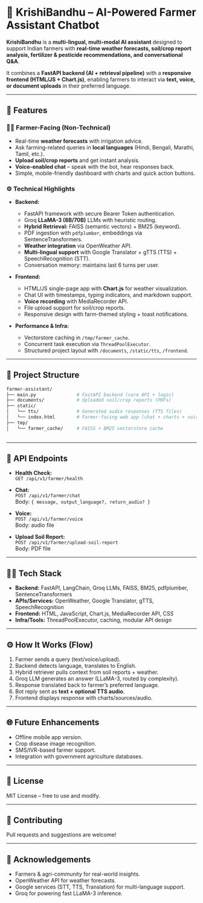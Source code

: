 # 🌾 KrishiBandhu – AI-Powered Farmer Assistant Chatbot

**KrishiBandhu** is a **multi-lingual, multi-modal AI assistant** designed to support Indian farmers with **real-time weather forecasts, soil/crop report analysis, fertilizer & pesticide recommendations, and conversational Q&A**.  

It combines a **FastAPI backend (AI + retrieval pipeline)** with a **responsive frontend (HTML/JS + Chart.js)**, enabling farmers to interact via **text, voice, or document uploads** in their preferred language.  

---

## 🚀 Features

### 👨‍🌾 Farmer-Facing (Non-Technical)
- Real-time **weather forecasts** with irrigation advice.  
- Ask farming-related queries in **local languages** (Hindi, Bengali, Marathi, Tamil, etc.).  
- **Upload soil/crop reports** and get instant analysis.  
- **Voice-enabled chat** – speak with the bot, hear responses back.  
- Simple, mobile-friendly dashboard with charts and quick action buttons.  

### ⚙️ Technical Highlights
- **Backend:**  
  - FastAPI framework with secure Bearer Token authentication.  
  - Groq **LLaMA-3 (8B/70B)** LLMs with heuristic routing.  
  - **Hybrid Retrieval:** FAISS (semantic vectors) + BM25 (keyword).  
  - PDF ingestion with `pdfplumber`, embeddings via SentenceTransformers.  
  - **Weather integration** via OpenWeather API.  
  - **Multi-lingual support** with Google Translator + gTTS (TTS) + SpeechRecognition (STT).  
  - Conversation memory: maintains last 6 turns per user.  

- **Frontend:**  
  - HTML/JS single-page app with **Chart.js** for weather visualization.  
  - Chat UI with timestamps, typing indicators, and markdown support.  
  - **Voice recording** with MediaRecorder API.  
  - File upload support for soil/crop reports.  
  - Responsive design with farm-themed styling + toast notifications.  

- **Performance & Infra:**  
  - Vectorstore caching in `/tmp/farmer_cache`.  
  - Concurrent task execution via `ThreadPoolExecutor`.  
  - Structured project layout with `/documents`, `/static/tts`, `/frontend`.  

---
## 📂 Project Structure

```bash
farmer-assistant/
├── main.py               # FastAPI backend (core API + logic)
├── documents/            # Uploaded soil/crop reports (PDFs)
├── static/
│   └── tts/              # Generated audio responses (TTS files)
│   └── index.html        # Farmer-facing web app (chat + charts + voice)
├── tmp/
│   └── farmer_cache/     # FAISS + BM25 vectorstore cache
    
```
---

## 🔑 API Endpoints

- **Health Check:**  
  `GET /api/v1/farmer/health`

- **Chat:**  
  `POST /api/v1/farmer/chat`  
  Body: `{ message, output_language?, return_audio? }`

- **Voice:**  
  `POST /api/v1/farmer/voice`  
  Body: audio file  

- **Upload Soil Report:**  
  `POST /api/v1/farmer/upload-soil-report`  
  Body: PDF file  

---

## 🧑‍💻 Tech Stack

- **Backend:** FastAPI, LangChain, Groq LLMs, FAISS, BM25, pdfplumber, SentenceTransformers  
- **APIs/Services:** OpenWeather, Google Translator, gTTS, SpeechRecognition  
- **Frontend:** HTML, JavaScript, Chart.js, MediaRecorder API, CSS  
- **Infra/Tools:** ThreadPoolExecutor, caching, modular API design  

---

## ⚙️ How It Works (Flow)

1. Farmer sends a query (text/voice/upload).  
2. Backend detects language, translates to English.  
3. Hybrid retriever pulls context from soil reports + weather.  
4. Groq LLM generates an answer (LLaMA-3, routed by complexity).  
5. Response translated back to farmer’s preferred language.  
6. Bot reply sent as **text + optional TTS audio**.  
7. Frontend displays response with charts/sources/audio.  

---

## 🌐 Future Enhancements
- Offline mobile app version.  
- Crop disease image recognition.  
- SMS/IVR-based farmer support.  
- Integration with government agriculture databases.  

---

## 📜 License
MIT License – free to use and modify.  

---

## 🤝 Contributing
Pull requests and suggestions are welcome!  

---

## 🙌 Acknowledgements
- Farmers & agri-community for real-world insights.  
- OpenWeather API for weather forecasts.  
- Google services (STT, TTS, Translation) for multi-language support.  
- Groq for powering fast LLaMA-3 inference.  
